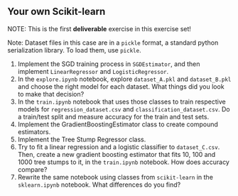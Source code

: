 ## Your own Scikit-learn

NOTE: This is the first __deliverable__ exercise in this exercise set!

Note: Dataset files in this case are in a `pickle` format, a standard python serialization library. To load them, use `pickle`.

1. Implement the SGD training process in `SGDEstimator`, and then implement `LinearRegressor` and `LogisticRegressor`. 
2. In the `explore.ipynb` notebook, explore `dataset_A.pkl` and `dataset_B.pkl` and choose the right model for each dataset. What things did you look to make that decision?
3. In the `train.ipynb` notebook that uses those classes to train respective models for `regression_dataset.csv` and `classification_dataset.csv`. Do a train/test split and measure accuracy for the train and test sets. 
4. Implement the GradientBoostingEstimator class to create compound estimators.
5. Implement the Tree Stump Regressor class.
6. Try to fit a linear regression and a logistic classifier to `dataset_C.csv`. Then, create a new gradient boosting estimator that fits 10, 100 and 1000 tree stumps to it, in the `train.ipynb` notebook. How does accuracy compare? 
7. Rewrite the same notebook using classes from `scikit-learn` in the `sklearn.ipynb` notebook. What differences do you find?
